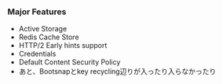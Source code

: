### Major Features

* Active Storage
* Redis Cache Store
* HTTP/2 Early hints support
* Credentials
* Default Content Security Policy
* あと、Bootsnapとkey recycling辺りが入ったり入らなかったり
